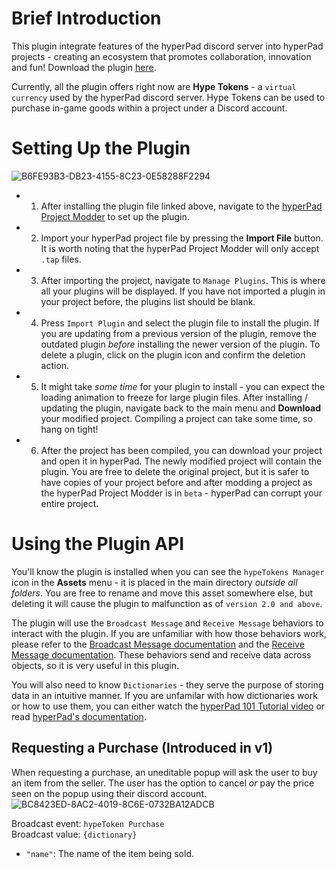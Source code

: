 # Brief Introduction
This plugin integrate features of the hyperPad discord server into hyperPad projects - creating an ecosystem that promotes collaboration, innovation and fun!
Download the plugin [here](https://raw.githubusercontent.com/RXCodes/hyperAuth-Integrator/main/hypeToken%20Integrator.plugin).

Currently, all the plugin offers right now are **Hype Tokens** - a `virtual currency` used by the hyperPad discord server. Hype Tokens can be used to purchase in-game goods within a project under a Discord account.

# Setting Up the Plugin
![B6FE93B3-DB23-4155-8C23-0E58288F2294](https://user-images.githubusercontent.com/61912060/174915536-432f9976-8987-4762-bf3c-35efb5186a12.jpeg)


- 1. After installing the plugin file linked above, navigate to the [hyperPad Project Modder](https://rxcodes.github.io/hyperPad-Project-Modder/) to set up the plugin.

- 2. Import your hyperPad project file by pressing the **Import File** button. It is worth noting that the hyperPad Project Modder will only accept `.tap` files.

- 3. After importing the project, navigate to `Manage Plugins`. This is where all your plugins will be displayed. If you have not imported a plugin in your project before, the plugins list should be blank.

- 4. Press `Import Plugin` and select the plugin file to install the plugin. If you are updating from a previous version of the plugin, remove the outdated plugin *before* installing the newer version of the plugin. To delete a plugin, click on the plugin icon and confirm the deletion action.

- 5. It might take *some time* for your plugin to install - you can expect the loading animation to freeze for large plugin files. After installing / updating the plugin, navigate back to the main menu and **Download** your modified project. Compiling a project can take some time, so hang on tight!

- 6. After the project has been compiled, you can download your project and open it in hyperPad. The newly modified project will contain the plugin. You are free to delete the original project, but it is safer to have copies of your project before and after modding a project as the hyperPad Project Modder is in `beta` - hyperPad can corrupt your entire project.<br>

# Using the Plugin API
You'll know the plugin is installed when you can see the `hypeTokens Manager` icon in the **Assets** menu - it is placed in the main directory *outside all folders*. You are free to rename and move this asset somewhere else, but deleting it will cause the plugin to malfunction as of `version 2.0 and above`.

The plugin will use the `Broadcast Message` and `Receive Message` behaviors to interact with the plugin. If you are unfamiliar with how those behaviors work, please refer to the [Broadcast Message documentation](https://hyperpad.zendesk.com/hc/en-us/articles/360016293712) and the [Receive Message documentation](https://hyperpad.zendesk.com/hc/en-us/articles/360016294052-Receive-Message). These behaviors send and receive data across objects, so it is very useful in this plugin.

You will also need to know `Dictionaries` - they serve the purpose of storing data in an intuitive manner. If you are unfamilar with how dictionaries work or how to use them, you can either watch the [hyperPad 101 Tutorial video](https://youtu.be/ln5JYzhAE9I) or read [hyperPad's documentation](https://hyperpad.zendesk.com/hc/en-us/articles/360016300172-Dictionary).

## Requesting a Purchase (Introduced in v1)
When requesting a purchase, an uneditable popup will ask the user to buy an item from the seller. The user has the option to cancel *or* pay the price seen on the popup using their discord account.
![BC8423ED-8AC2-4019-8C6E-0732BA12ADCB](https://user-images.githubusercontent.com/61912060/174916859-d5f8ce7c-731c-42d1-becd-e851b3e05e0e.jpeg)

Broadcast event: `hypeToken Purchase`<br>
Broadcast value: `{dictionary}`
  - `"name"`: The name of the item being sold.
